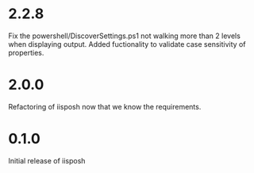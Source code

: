 # 2.2.8
  Fix the powershell/DiscoverSettings.ps1 not walking more than 2 levels when displaying output.
  Added fuctionality to validate case sensitivity of properties.
  
# 2.0.0
  Refactoring of iisposh now that we know the requirements.

# 0.1.0

Initial release of iisposh
